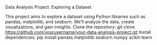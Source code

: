 Data Analysis Project: Exploring a Dataset

This project aims to explore a dataset using Python libraries such as pandas, matplotlib, and seaborn. We’ll analyze the data, create visualizations, and gain insights.
Clone the repository: git clone https://github.com/yourusername/your-data-analysis-project.git
Install dependencies: pip install pandas matplotlib seaborn numpy scikit-learn
